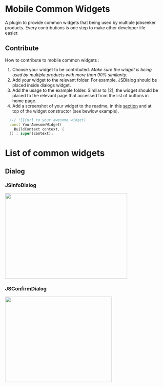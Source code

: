 # Mobile Common Widgets

A plugin to provide common widgets that being used by multiple jobseeker products. Every contributions is one step to make other developer life easier.


## Contribute 

How to contribute to mobile common widgets : 
1. Choose your widget to be contributed. _Make sure the widget is being used by multiple products with more than 90% similarity._
2. Add your widget to the relevant folder. For example, JSDialog should be placed inside dialogs widget. 
3. Add the usage to the example folder. Similar to [2], the widget should be placed to the relevant page that accessed from the list of buttons in home page.
4. Add a screenshot of your widget to the readme, in this [section]() and at top of the widget constructor (see bewlow example). 

```dart
  /// ![](url to your awesome widget)
  const YourAwesomeWidget(
    BuildContext context, {
  }) : super(context);
```

# List of common widgets

## Dialog

### JSInfoDialog

<img src="https://github-production-user-asset-6210df.s3.amazonaws.com/58515206/289015917-e531af67-39ca-4da9-a257-d201b5b22d71.png?X-Amz-Algorithm=AWS4-HMAC-SHA256&X-Amz-Credential=AKIAIWNJYAX4CSVEH53A%2F20231209%2Fus-east-1%2Fs3%2Faws4_request&X-Amz-Date=20231209T053109Z&X-Amz-Expires=300&X-Amz-Signature=e9d22f91746c79032d5c19731d3667bf81371f2424d7d9edf5e1c3234dcf905f&X-Amz-SignedHeaders=host&actor_id=58515206&key_id=0&repo_id=658545639" alt="" data-canonical-src="https://github-production-user-asset-6210df.s3.amazonaws.com/58515206/289015917-e531af67-39ca-4da9-a257-d201b5b22d71.png?X-Amz-Algorithm=AWS4-HMAC-SHA256&X-Amz-Credential=AKIAIWNJYAX4CSVEH53A%2F20231209%2Fus-east-1%2Fs3%2Faws4_request&X-Amz-Date=20231209T053109Z&X-Amz-Expires=300&X-Amz-Signature=e9d22f91746c79032d5c19731d3667bf81371f2424d7d9edf5e1c3234dcf905f&X-Amz-SignedHeaders=host&actor_id=58515206&key_id=0&repo_id=658545639" width="400" height="280" />

### JSConfirmDialog

<img src="https://github-production-user-asset-6210df.s3.amazonaws.com/58515206/289240761-703b4dae-02eb-4807-9f42-28ea8006bf72.png?X-Amz-Algorithm=AWS4-HMAC-SHA256&X-Amz-Credential=AKIAIWNJYAX4CSVEH53A%2F20231209%2Fus-east-1%2Fs3%2Faws4_request&X-Amz-Date=20231209T062427Z&X-Amz-Expires=300&X-Amz-Signature=21620f3465b35e712fcbef3209fc410d0fc52bea171e9a17dfd71ccf6554c443&X-Amz-SignedHeaders=host&actor_id=58515206&key_id=0&repo_id=658545639" alt="" data-canonical-src="https://github-production-user-asset-6210df.s3.amazonaws.com/58515206/289240761-703b4dae-02eb-4807-9f42-28ea8006bf72.png?X-Amz-Algorithm=AWS4-HMAC-SHA256&X-Amz-Credential=AKIAIWNJYAX4CSVEH53A%2F20231209%2Fus-east-1%2Fs3%2Faws4_request&X-Amz-Date=20231209T062427Z&X-Amz-Expires=300&X-Amz-Signature=21620f3465b35e712fcbef3209fc410d0fc52bea171e9a17dfd71ccf6554c443&X-Amz-SignedHeaders=host&actor_id=58515206&key_id=0&repo_id=658545639" width="350" height="280" />
